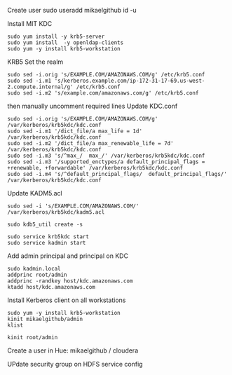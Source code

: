 Create user
sudo useradd mikaelgithub
id -u 

Install MIT KDC

```
sudo yum install -y krb5-server
sudo yum install  -y openldap-clients
sudo yum -y install krb5-workstation

```
KRB5 Set the realm
```
sudo sed -i.orig 's/EXAMPLE.COM/AMAZONAWS.COM/g' /etc/krb5.conf
sudo sed -i.m1 's/kerberos.example.com/ip-172-31-17-69.us-west-2.compute.internal/g' /etc/krb5.conf
sudo sed -i.m2 's/example.com/amazonaws.com/g' /etc/krb5.conf
```
then manually uncomment required lines
Update KDC.conf
```
sudo sed -i.orig 's/EXAMPLE.COM/AMAZONAWS.COM/g' /var/kerberos/krb5kdc/kdc.conf
sudo sed -i.m1 '/dict_file/a max_life = 1d' /var/kerberos/krb5kdc/kdc.conf
sudo sed -i.m2 '/dict_file/a max_renewable_life = 7d' /var/kerberos/krb5kdc/kdc.conf
sudo sed -i.m3 's/^max_/  max_/' /var/kerberos/krb5kdc/kdc.conf
sudo sed -i.m3 '/supported_enctypes/a default_principal_flags = +renewable, +forwardable' /var/kerberos/krb5kdc/kdc.conf
sudo sed -i.m4 's/^default_principal_flags/  default_principal_flags/' /var/kerberos/krb5kdc/kdc.conf

```
Update KADM5.acl
```
sudo sed -i 's/EXAMPLE.COM/AMAZONAWS.COM/' /var/kerberos/krb5kdc/kadm5.acl

sudo kdb5_util create -s

sudo service krb5kdc start
sudo service kadmin start
```
Add admin principal and principal on KDC
```
sudo kadmin.local 
addprinc root/admin
addprinc -randkey host/kdc.amazonaws.com
ktadd host/kdc.amazonaws.com
```
Install Kerberos client on all workstations
```
sudo yum -y install krb5-workstation
kinit mikaelgithub/admin
klist

kinit root/admin
```


Create a user in Hue:
mikaelgithub / cloudera

UPdate security group on HDFS service config
